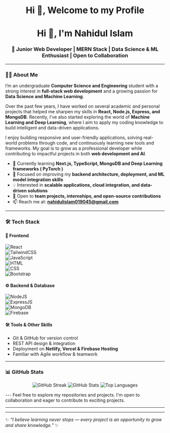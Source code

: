 
<h1 align="center">Hi 👋, Welcome to my Profile</h1>

<h1 align="center">Hi 👋, I'm Nahidul Islam</h1>
<h3 align="center">🚀 Junior Web Developer | MERN Stack | Data Science & ML Enthusiast | Open to Collaboration</h3>

---
### 👩‍💻 About Me  
I’m an undergraduate **Computer Science and Engineering** student with a strong interest in **full-stack web development** and a growing passion for **Data Science and Machine Learning**.  

Over the past few years, I have worked on several academic and personal projects that helped me sharpen my skills in **React, Node.js, Express, and MongoDB**. Recently, I’ve also started exploring the world of **Machine Learning and Deep Learning**, where I aim to apply my coding knowledge to build intelligent and data-driven applications.  

I enjoy building responsive and user-friendly applications, solving real-world problems through code, and continuously learning new tools and frameworks. My goal is to grow as a professional developer while contributing to impactful projects in both **web development and AI**.  

- 🌱 Currently learning **Next.js, TypeScript, MongoDB and Deep Learning frameworks ( PyTorch )**  
- 🔭 Focused on improving my **backend architecture, deployment, and ML model integration skills**  
- 💡 Interested in **scalable applications, cloud integration, and data-driven solutions**  
- 🤝 Open to **team projects, internships, and open-source contributions**  
- 📫 Reach me at: **nahidulislam019045@gmail.com**  
---




### 🛠️ Tech Stack  

#### 🚀 Frontend  
![React](https://img.shields.io/badge/React-61DAFB?logo=react&logoColor=black)  
![TailwindCSS](https://img.shields.io/badge/TailwindCSS-38B2AC?logo=tailwind-css&logoColor=white)  
![JavaScript](https://img.shields.io/badge/JavaScript-F7DF1E?logo=javascript&logoColor=black)  
![HTML](https://img.shields.io/badge/HTML5-E34F26?logo=html5&logoColor=white)  
![CSS](https://img.shields.io/badge/CSS3-1572B6?logo=css3&logoColor=white)  
![Bootstrap](https://img.shields.io/badge/Bootstrap-7952B3?logo=bootstrap&logoColor=white)  

#### ⚙️ Backend & Database  
![NodeJS](https://img.shields.io/badge/Node.js-339933?logo=node.js&logoColor=white)  
![ExpressJS](https://img.shields.io/badge/Express.js-000000?logo=express&logoColor=white)  
![MongoDB](https://img.shields.io/badge/MongoDB-47A248?logo=mongodb&logoColor=white)  
![Firebase](https://img.shields.io/badge/Firebase-FFCA28?logo=firebase&logoColor=black)  

#### 🛠️ Tools & Other Skills  
- Git & GitHub for version control  
- REST API design & integration  
- Deployment on **Netlify, Vercel & Firebase Hosting**  
- Familiar with Agile workflow & teamwork  
---

### 📊 GitHub Stats  
<p align="center">
  <img src="https://streak-stats.demolab.com?user=leon-dream1&theme=dark" alt="GitHub Streak" />
  <img src="https://github-readme-stats.vercel.app/api?username=leon-dream1&show_icons=true&theme=dark" alt="GitHub Stats" />
  <img src="https://github-readme-stats.vercel.app/api/top-langs/?username=leon-dream1&layout=compact&theme=dark" alt="Top Languages" />
</p>
---
Feel free to explore my repositories and projects. I'm open to collaboration and eager to contribute to exciting projects.</p> <hr>

---
✨ *“I believe learning never stops — every project is an opportunity to grow and share knowledge.”* ✨
<!--
**leon-dream1/leon-dream1** is a ✨ _special_ ✨ repository because its `README.md` (this file) appears on your GitHub profile.
![Header](./banner.png)
Here are some ideas to get you started:

- 🔭 I’m currently working on ...
- 🌱 I’m currently learning ...
- 👯 I’m looking to collaborate on ...
- 🤔 I’m looking for help with ...
- 💬 Ask me about ...
- 📫 How to reach me: ...
- 😄 Pronouns: ...
- ⚡ Fun fact: ...
-->
